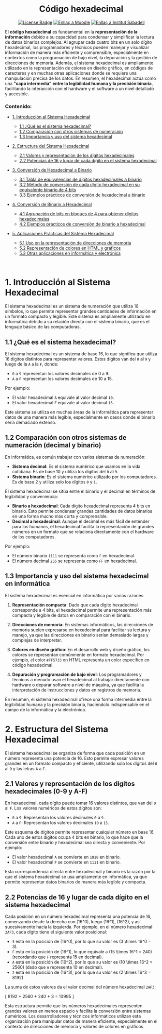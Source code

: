 <h1 align="center">Código hexadecimal</h1>
<div align="center">

<a href="https://github.com/victordomgs/Teoria-de-sistemas-i-computacion/blob/main/LICENSE"><img src="https://img.shields.io/github/license/abhisheknaiidu/awesome-github-profile-readme?color=2b9348" alt="License Badge"/></a>
<a href="https://frontal.ies-sabadell.cat/eso-moodle/"><img src="https://img.shields.io/badge/Moodle-Cursos-%230081C3" alt="Enllaç a Moodle"/></a>
<a href="https://agora.xtec.cat/ies-sabadell/"><img src="https://img.shields.io/badge/Institut%20Sabadell-Centre-%23FFD700" alt="Enllaç a Institut Sabadell"/></a>
</a>

</div>

El **código hexadecimal** es fundamental en la **representación de la información** debido a su capacidad para condensar y simplificar la lectura de datos binarios complejos. Al agrupar cada cuatro bits en un solo dígito hexadecimal, los programadores y técnicos pueden manejar y visualizar información de manera más eficiente y comprensible, especialmente en contextos como la programación de bajo nivel, la depuración y la gestión de direcciones de memoria. Además, el sistema hexadecimal es ampliamente utilizado en la representación de colores en diseño gráfico, en códigos de caracteres y en muchas otras aplicaciones donde se requiere una manipulación precisa de los datos. En resumen, el hexadecimal actúa como una **"capa intermedia" entre la legibilidad humana y la precisión binaria**, facilitando la interacción con el hardware y el software a un nivel detallado y accesible.

### Contenido:

- [1. Introducción al Sistema Hexadecimal](#1-introducción-al-sistema-hexadecimal)
  - [1.1 ¿Qué es el sistema hexadecimal?](#11-qué-es-el-sistema-hexadecimal)
  - [1.2 Comparación con otros sistemas de numeración](#12-comparación-con-otros-sistemas-de-numeración)
  - [1.3 Importancia y uso del sistema hexadecimal](#13-importancia-y-uso-del-sistema-hexadecimal)

- [2. Estructura del Sistema Hexadecimal](#2-estructura-del-sistema-hexadecimal)
  - [2.1 Valores y representación de los dígitos hexadecimales](#21-valores-y-representación-de-los-dígitos-hexadecimales)
  - [2.2 Potencias de 16 y lugar de cada dígito en el sistema hexadecimal](#22-potencias-de-16-y-lugar-de-cada-dígito-en-el-sistema-hexadecimal)

- [3. Conversión de Hexadecimal a Binario](#3-conversión-de-hexadecimal-a-binario)
  - [3.1 Tabla de equivalencias de dígitos hexadecimales a binario](#31-tabla-de-equivalencias-de-dígitos-hexadecimales-a-binario)
  - [3.2 Método de conversión de cada dígito hexadecimal en su equivalente binario de 4 bits](#32-método-de-conversión-de-cada-dígito-hexadecimal-en-su-equivalente-binario-de-4-bits)
  - [3.3 Ejemplos prácticos de conversión de hexadecimal a binario](#33-ejemplos-prácticos-de-conversión-de-hexadecimal-a-binario)

- [4. Conversión de Binario a Hexadecimal](#4-conversión-de-binario-a-hexadecimal)
  - [4.1 Agrupación de bits en bloques de 4 para obtener dígitos hexadecimales](#41-agrupación-de-bits-en-bloques-de-4-para-obtener-dígitos-hexadecimales)
  - [4.2 Ejemplos prácticos de conversión de binario a hexadecimal](#42-ejemplos-prácticos-de-conversión-de-binario-a-hexadecimal)

- [5. Aplicaciones Prácticas del Sistema Hexadecimal](#5-aplicaciones-prácticas-del-sistema-hexadecimal)
  - [5.1 Uso en la representación de direcciones de memoria](#51-uso-en-la-representación-de-direcciones-de-memoria)
  - [5.2 Representación de colores en HTML y gráficos](#52-representación-de-colores-en-html-y-gráficos)
  - [5.3 Otras aplicaciones en informática y electrónica](#53-otras-aplicaciones-en-informática-y-electrónica)

<br>

# 1. Introducción al Sistema Hexadecimal

El sistema hexadecimal es un sistema de numeración que utiliza 16 símbolos, lo que permite representar grandes cantidades de información en un formato compacto y legible. Este sistema es ampliamente utilizado en informática debido a su relación directa con el sistema binario, que es el lenguaje básico de las computadoras.

## 1.1 ¿Qué es el sistema hexadecimal?

El sistema hexadecimal es un sistema de base 16, lo que significa que utiliza 16 dígitos distintos para representar valores. Estos dígitos van del `0` al `9` y luego de la `A` a la `F`, donde:

- `0` a `9` representan los valores decimales de 0 a 9.
- `A` a `F` representan los valores decimales de 10 a 15.

Por ejemplo:
- El valor hexadecimal `A` equivale al valor decimal `10`.
- El valor hexadecimal `F` equivale al valor decimal `15`.

Este sistema se utiliza en muchas áreas de la informática para representar datos de una manera más legible, especialmente en casos donde el binario sería demasiado extenso.

## 1.2 Comparación con otros sistemas de numeración (decimal y binario)

En informática, es común trabajar con varios sistemas de numeración:

- **Sistema decimal**: Es el sistema numérico que usamos en la vida cotidiana. Es de base 10 y utiliza los dígitos del `0` al `9`.
- **Sistema binario**: Es el sistema numérico utilizado por los computadores. Es de base 2 y utiliza solo los dígitos `0` y `1`.

El sistema hexadecimal se sitúa entre el binario y el decimal en términos de legibilidad y conveniencia:

- **Binario a hexadecimal**: Cada dígito hexadecimal representa 4 bits en binario. Esto permite condensar grandes cantidades de datos binarios en una forma mucho más corta y comprensible.
- **Decimal a hexadecimal**: Aunque el decimal es más fácil de entender para los humanos, el hexadecimal facilita la representación de grandes números en un formato que se relaciona directamente con el hardware de los computadores.

Por ejemplo:
- El número binario `1111` se representa como `F` en hexadecimal.
- El número decimal `255` se representa como `FF` en hexadecimal.

## 1.3 Importancia y uso del sistema hexadecimal en informática

El sistema hexadecimal es esencial en informática por varias razones:

1. **Representación compacta**: Dado que cada dígito hexadecimal corresponde a 4 bits, el hexadecimal permite una representación más compacta y legible de datos en comparación con el binario.
   
2. **Direcciones de memoria**: En sistemas informáticos, las direcciones de memoria suelen expresarse en hexadecimal para facilitar su lectura y manejo, ya que las direcciones en binario serían demasiado largas y complejas de interpretar.

3. **Colores en diseño gráfico**: En el desarrollo web y diseño gráfico, los colores se representan comúnmente en formato hexadecimal. Por ejemplo, el color `#FF5733` en HTML representa un color específico en código hexadecimal.

4. **Depuración y programación de bajo nivel**: Los programadores y técnicos a menudo usan el hexadecimal al trabajar directamente con hardware o depurar software a nivel de máquina, ya que facilita la interpretación de instrucciones y datos en registros de memoria.

En resumen, el sistema hexadecimal ofrece una forma intermedia entre la legibilidad humana y la precisión binaria, haciéndolo indispensable en el campo de la informática y la electrónica.

# 2. Estructura del Sistema Hexadecimal

El sistema hexadecimal se organiza de forma que cada posición en un número representa una potencia de 16. Esto permite expresar valores grandes en un formato compacto y eficiente, utilizando solo los dígitos del `0` al `9` y las letras `A` a `F`.

## 2.1 Valores y representación de los dígitos hexadecimales (0-9 y A-F)

En hexadecimal, cada dígito puede tomar 16 valores distintos, que van del `0` al `F`. Los valores numéricos de estos dígitos son:

- `0` a `9`: Representan los valores decimales `0` a `9`.
- `A` a `F`: Representan los valores decimales `10` a `15`.

Este esquema de dígitos permite representar cualquier número en base 16. Cada uno de estos dígitos ocupa 4 bits en binario, lo que hace que la conversión entre binario y hexadecimal sea directa y conveniente. Por ejemplo:

- El valor hexadecimal `A` se convierte en `1010` en binario.
- El valor hexadecimal `F` se convierte en `1111` en binario.

Esta correspondencia directa entre hexadecimal y binario es la razón por la que el sistema hexadecimal se usa ampliamente en informática, ya que permite representar datos binarios de manera más legible y compacta.

## 2.2 Potencias de 16 y lugar de cada dígito en el sistema hexadecimal

Cada posición en un número hexadecimal representa una potencia de 16, comenzando desde la derecha con \(16^0\), luego \(16^1\), \(16^2\), y así sucesivamente hacia la izquierda. Por ejemplo, en el número hexadecimal `2AF3`, cada dígito tiene el siguiente valor posicional:

- `3` está en la posición de \(16^0\), por lo que su valor es \(3 \times 16^0 = 3\).
- `F` está en la posición de \(16^1\), lo que equivale a \(15 \times 16^1 = 240\) (recordando que `F` representa 15 en decimal).
- `A` está en la posición de \(16^2\), por lo que su valor es \(10 \times 16^2 = 2560\) (dado que `A` representa 10 en decimal).
- `2` está en la posición de \(16^3\), por lo que su valor es \(2 \times 16^3 = 8192\).

La suma de estos valores da el valor decimal del número hexadecimal `2AF3`:

\[
8192 + 2560 + 240 + 3 = 10995
\]

Esta estructura permite que los números hexadecimales representen grandes valores en menos espacio y facilita la conversión entre sistemas numéricos. Los desarrolladores y técnicos informáticos utilizan esta organización para manipular datos de manera eficiente, especialmente en el contexto de direcciones de memoria y valores de colores en gráficos.

